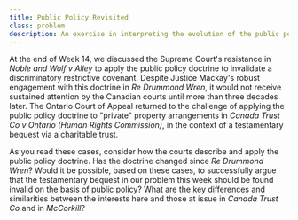 ```yaml
---
title: Public Policy Revisited
class: problem
description: An exercise in interpreting the evolution of the public policy doctrine in *Canada Trust Co* and *McCorkill* 
---
```


At the end of Week 14, we discussed the Supreme Court's resistance in *Noble and Wolf v Alley* to apply the public policy doctrine to invalidate a discriminatory restrictive covenant. Despite Justice Mackay's robust engagement with this doctrine in *Re Drummond Wren*, it would not receive sustained attention by the Canadian courts until more than three decades later. The Ontario Court of Appeal returned to the challenge of applying the public policy doctrine to "private" property arrangements in *Canada Trust Co v Ontario (Human Rights Commission)*, in the context of a testamentary bequest via a charitable trust.

As you read these cases, consider how the courts describe and apply the public policy doctrine. Has the doctrine changed since *Re Drummond Wren*? Would it be possible, based on these cases, to successfully argue that the testamentary bequest in our problem this week should be found invalid on the basis of public policy? What are the key differences and similarities between the interests here and those at issue in *Canada Trust Co* and in *McCorkill*? 
